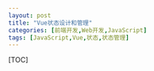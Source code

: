 ```yaml
---
layout: post
title: "Vue状态设计和管理"
categories: [前端开发,Web开发,JavaScript]
tags: [JavaScript,Vue,状态,状态管理]
---
```


[TOC]

